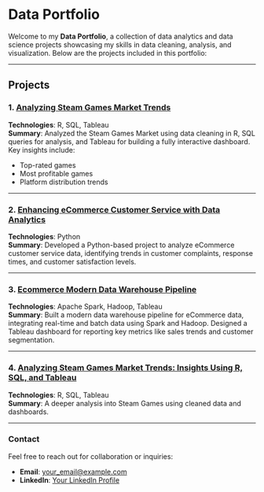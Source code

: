 # Data Portfolio

Welcome to my **Data Portfolio**, a collection of data analytics and data science projects showcasing my skills in data cleaning, analysis, and visualization. Below are the projects included in this portfolio:

---

## Projects

### 1. [Analyzing Steam Games Market Trends](https://github.com/Rafiiisy/Analyzing-Steam-Games-Market-Trends-Insights-Using-R-SQL-and-Tableau)
**Technologies**: R, SQL, Tableau  
**Summary**: Analyzed the Steam Games Market using data cleaning in R, SQL queries for analysis, and Tableau for building a fully interactive dashboard. Key insights include:
- Top-rated games
- Most profitable games
- Platform distribution trends

---

### 2. [Enhancing eCommerce Customer Service with Data Analytics](https://github.com/YourUsername/ecommerce-customer-service)
**Technologies**: Python  
**Summary**: Developed a Python-based project to analyze eCommerce customer service data, identifying trends in customer complaints, response times, and customer satisfaction levels.

---

### 3. [Ecommerce Modern Data Warehouse Pipeline](https://github.com/YourUsername/ecommerce-modern-data-warehouse-pipeline)
**Technologies**: Apache Spark, Hadoop, Tableau  
**Summary**: Built a modern data warehouse pipeline for eCommerce data, integrating real-time and batch data using Spark and Hadoop. Designed a Tableau dashboard for reporting key metrics like sales trends and customer segmentation.

---

### 4. [Analyzing Steam Games Market Trends: Insights Using R, SQL, and Tableau](https://github.com/Rafiiisy/Analyzing-Steam-Games-Market-Trends-Insights-Using-R-SQL-and-Tableau)
**Technologies**: R, SQL, Tableau  
**Summary**: A deeper analysis into Steam Games using cleaned data and dashboards.

---

### **Contact**
Feel free to reach out for collaboration or inquiries:
- **Email**: your_email@example.com
- **LinkedIn**: [Your LinkedIn Profile](https://www.linkedin.com/in/yourprofile)
